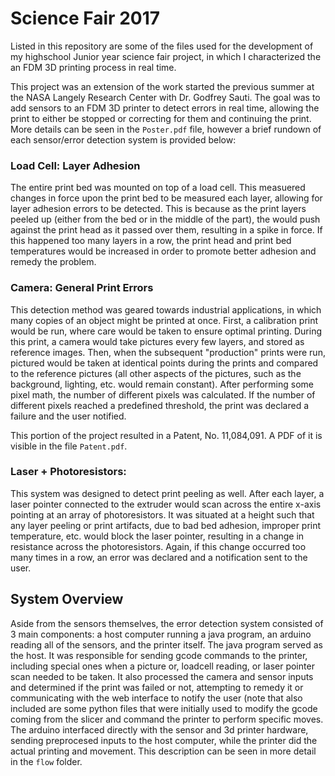 # Science Fair 2017
Listed in this repository are some of the files used for the development of my highschool Junior year science fair project, in which I characterized the an FDM 3D printing process in real time.

This project was an extension of the work started the previous summer at the NASA Langely Research Center with Dr. Godfrey Sauti. The goal was to add sensors to an FDM 3D printer to detect errors in real time, allowing the print to either be stopped or correcting for them and continuing the print. More details can be seen in the `Poster.pdf` file, however a brief rundown of each sensor/error detection system is provided below:

### Load Cell: Layer Adhesion
The entire print bed was mounted on top of a load cell. This measuered changes in force upon the print bed to be measured each layer, allowing for layer adhesion errors to be detected. This is because as the print layers peeled up (either from the bed or in the middle of the part), the would push against the print head as it passed over them, resulting in a spike in force. If this happened too many layers in a row, the print head and print bed temperatures would be increased in order to promote better adhesion and remedy the problem.

### Camera: General Print Errors
This detection method was geared towards industrial applications, in which many copies of an object might be printed at once. First, a calibration print would be run, where care would be taken to ensure optimal printing. During this print, a camera would take pictures every few layers, and stored as reference images. Then, when the subsequent "production" prints were run, pictured would be taken at identical points during the prints and compared to the reference pictures (all other aspects of the pictures, such as the background, lighting, etc. would remain constant). After performing some pixel math, the number of different pixels was calculated. If the number of different pixels reached a predefined threshold, the print was declared a failure and the user notified.

This portion of the project resulted in a Patent, No. 11,084,091. A PDF of it is visible in the file `Patent.pdf`.

### Laser + Photoresistors: 
This system was designed to detect print peeling as well. After each layer, a laser pointer connected to the extruder would scan across the entire x-axis pointing at an array of photoresistors. It was situated at a height such that any layer peeling or print artifacts, due to bad bed adhesion, improper print temperature, etc. would block the laser pointer, resulting in a change in resistance across the photoresistors. Again, if this change occurred too many times in a row, an error was declared and a notification sent to the user.

## System Overview
Aside from the sensors themselves, the error detection system consisted of 3 main components: a host computer running a java program, an arduino reading all of the sensors, and the printer itself. The java program served as the host. It was responsible for sending gcode commands to the printer, including special ones when a picture or, loadcell reading, or laser pointer scan needed to be taken. It also processed the camera and sensor inputs and determined if the print was failed or not, attempting to remedy it or communicating with the web interface to notify the user (note that also included are some python files that were initially used to modify the gcode coming from the slicer and command the printer to perform specific moves. The arduino interfaced directly with the sensor and 3d printer hardware, sending preprocesed inputs to the host computer, while the printer did the actual printing and movement. This description can be seen in more detail in the `flow` folder.
